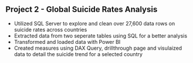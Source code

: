 ## Project 2 - Global Suicide Rates Analysis  
- Utilized SQL Server to explore and clean over 27,600 data rows on suicide rates across countries
- Extracted data from two seperate tables using SQL for a better analysis
- Transformed and loaded data with Power BI
- Created measures using DAX Query, drillthrough page and visulaized data to detail the suicide trend for a selected country
